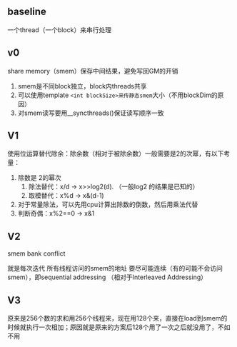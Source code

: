 ## baseline

一个thread（一个block）来串行处理

## v0

share memory（smem）保存中间结果，避免写回GM的开销

1. smem是不同block独立，block内threads共享
2. 可以使用template `<int blockSize>来传静态smem`大小（不用blockDim的原因）
3. 对smem读写要用__syncthreads()保证读写顺序一致

## V1

使用位运算替代除余：除余数（相对于被除余数）一般需要是2的次幂，有以下考量：

1. 除数是 2的幂次
   1. 除法替代：x/d -> x>>log2(d). （一般log2 的结果是已知的）
   2. 取模替代：x%d -> x&(d-1)
2. 对于常量除法，可以先用cpu计算出除数的倒数，然后用乘法代替
3. 判断奇偶：x%2==0 -> x&1

## V2

smem bank conflict

就是每次迭代 所有线程访问的smem的地址 要尽可能连续（有的可能不会访问smem），即sequential addressing （相对于Interleaved Addressing）

## V3

原来是256个数的求和用256个线程来，现在用128个来，直接在load到smem的时候就执行一次相加；原因就是原来的方案后128个用了一次之后就没用了，不如不用

